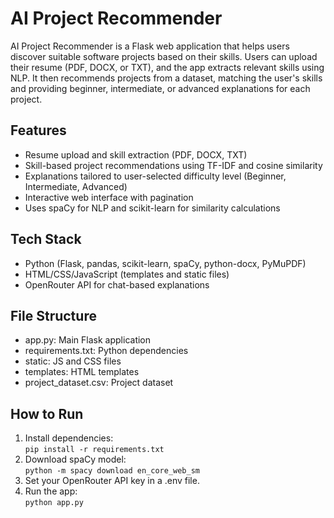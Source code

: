 # AI Project Recommender

AI Project Recommender is a Flask web application that helps users discover suitable software projects based on their skills. Users can upload their resume (PDF, DOCX, or TXT), and the app extracts relevant skills using NLP. It then recommends projects from a dataset, matching the user's skills and providing beginner, intermediate, or advanced explanations for each project.

## Features
- Resume upload and skill extraction (PDF, DOCX, TXT)
- Skill-based project recommendations using TF-IDF and cosine similarity
- Explanations tailored to user-selected difficulty level (Beginner, Intermediate, Advanced)
- Interactive web interface with pagination
- Uses spaCy for NLP and scikit-learn for similarity calculations

## Tech Stack
- Python (Flask, pandas, scikit-learn, spaCy, python-docx, PyMuPDF)
- HTML/CSS/JavaScript (templates and static files)
- OpenRouter API for chat-based explanations

## File Structure
- app.py: Main Flask application
- requirements.txt: Python dependencies
- static: JS and CSS files
- templates: HTML templates
- project_dataset.csv: Project dataset

## How to Run
1. Install dependencies:  
   `pip install -r requirements.txt`
2. Download spaCy model:  
   `python -m spacy download en_core_web_sm`
3. Set your OpenRouter API key in a .env file.
4. Run the app:  
   `python app.py`